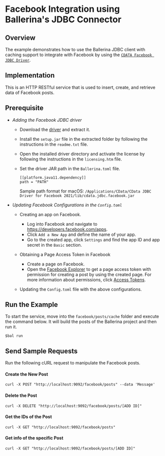 # Facebook Integration using Ballerina's JDBC Connector

## Overview

The example demonstrates how to use the Ballerina JDBC client with caching support to integrate with Facebook by using the [`CDATA Facebook JDBC Driver`](https://www.cdata.com/drivers/).

## Implementation

This is an HTTP RESTful service that is used to insert, create, and retrieve data of Facebook posts.

## Prerequisite

* *Adding the Facebook JDBC driver*

  * Download the [driver](https://www.cdata.com/drivers/facebook/jdbc/) and extract it.

  * Install the `setup.jar` file in the extracted folder by following the instructions in the `readme.txt` file.

  * Open the installed driver directory and activate the license by following the instructions in the `licensing.htm` file.

  * Set the driver JAR path in the `Ballerina.toml` file.
    ```
    [[platform.java11.dependency]]
    path = "PATH"
    ```
    Sample path format for macOS: `/Applications/CData/CData JDBC Driver for Facebook 2021/lib/cdata.jdbc.facebook.jar`

* *Updating Facebook Configurations in the `Config.toml`*
  
  * Creating an app on Facebook.
    * Log into Facebook and navigate to https://developers.facebook.com/apps.
    * Click `Add a New App` and define the name of your app.
    * Go to the created app, click `Settings` and find the app ID and app secret in the `Basic` section.

  * Obtaining a Page Access Token in Facebook
    * Create a page on Facebook.
    * Open the [Facebook Explorer](https://developers.facebook.com/tools/explorer) to get a page access token with
      permission for creating a post by using the created page. For more information about permissions, click [Access Tokens](https://developers.facebook.com/docs/pages/access-tokens/).

  * Updating the `Config.toml` file with the above configurations.

## Run the Example
To start the service, move into the `facebook/posts/cache` folder and execute the command below.
It will build the posts of the Ballerina project and then run it.
 
```
$bal run
```

## Send Sample Requests

Run the following cURL request to manipulate the Facebook posts.

#### Create the New Post
```
curl -X POST "http://localhost:9092/facebook/posts" --data 'Message'
```

#### Delete the Post

```
curl -X DELETE "http://localhost:9092/facebook/posts/[ADD ID]"
```

#### Get the IDs of the Post

```
curl -X GET "http://localhost:9092/facebook/posts"
```

#### Get info of the specific Post

```
curl -X GET "http://localhost:9092/facebook/posts/[ADD ID]"
```
